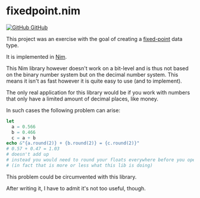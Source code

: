 # fixedpoint.nim

<a href="https://github.com/aMOPel/fixedpoint.nim">
<img src="icons8-github.svg" alt="GitHub" class="inline m-1 ">
GitHub</a>

This project was an exercise with the goal of creating 
a [fixed-point](https://en.wikipedia.org/wiki/Fixed-point_arithmetic) data type.

It is implemented in [Nim](https://nim-lang.org/).

This Nim library however doesn't work on a bit-level and
is thus not based on the binary number system but on the decimal number system.
This means it isn't as fast however it is quite easy to use (and to implement).

The only real application for this library would be if you work with numbers that 
only have a limited amount of decimal places, like money.

In such cases the following problem can arise:
```nim
let 
  a = 0.566
  b = 0.466
  c = a + b
echo &"{a.round(2)} + {b.round(2)} = {c.round(2)}"
# 0.57 + 0.47 = 1.03
# doesn't add up
# instead you would need to round your floats everywhere before you operate on them
# (in fact that is more or less what this lib is doing)
```
This problem could be circumvented with this library.

After writing it, I have to admit it's not too useful, though.
